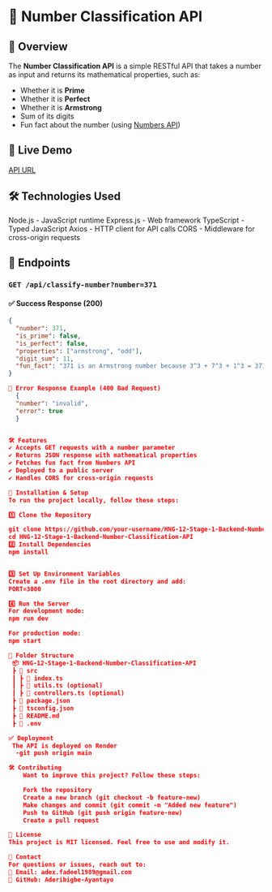 # 📌 Number Classification API

## 🚀 Overview
The **Number Classification API** is a simple RESTful API that takes a number as input and returns its mathematical properties, such as:
- Whether it is **Prime**
- Whether it is **Perfect**
- Whether it is **Armstrong**
- Sum of its digits
- Fun fact about the number (using [Numbers API](http://numbersapi.com))

## 🚀 Live Demo
[API URL](https://hng-12-stage-1-backend-number.onrender.com/api/classify-number?number=371)

## 🛠 Technologies Used
Node.js - JavaScript runtime
Express.js - Web framework
TypeScript - Typed JavaScript
Axios - HTTP client for API calls
CORS - Middleware for cross-origin requests

## 📌 Endpoints
### `GET /api/classify-number?number=371`
#### ✅ Success Response (200)
```json
{
  "number": 371,
  "is_prime": false,
  "is_perfect": false,
  "properties": ["armstrong", "odd"],
  "digit_sum": 11,
  "fun_fact": "371 is an Armstrong number because 3^3 + 7^3 + 1^3 = 371"
}

📌 Error Response Example (400 Bad Request)
  {
  "number": "invalid",
  "error": true
  }


🛠️ Features
✔️ Accepts GET requests with a number parameter
✔️ Returns JSON response with mathematical properties
✔️ Fetches fun fact from Numbers API
✔️ Deployed to a public server
✔️ Handles CORS for cross-origin requests

🔧 Installation & Setup
To run the project locally, follow these steps:

1️⃣ Clone the Repository

git clone https://github.com/your-username/HNG-12-Stage-1-Backend-Number-Classification-API.git
cd HNG-12-Stage-1-Backend-Number-Classification-API
2️⃣ Install Dependencies
npm install


3️⃣ Set Up Environment Variables
Create a .env file in the root directory and add:
PORT=3000

4️⃣ Run the Server
For development mode:
npm run dev

For production mode:
npm start

📂 Folder Structure
 📦 HNG-12-Stage-1-Backend-Number-Classification-API
 ┣ 📂 src
 ┃ ┣ 📜 index.ts
 ┃ ┣ 📜 utils.ts (optional)
 ┃ ┣ 📜 controllers.ts (optional)
 ┣ 📜 package.json
 ┣ 📜 tsconfig.json
 ┣ 📜 README.md
 ┣ 📜 .env

✅ Deployment
 The API is deployed on Render
  -git push origin main

🛠️ Contributing
    Want to improve this project? Follow these steps:

    Fork the repository
    Create a new branch (git checkout -b feature-new)
    Make changes and commit (git commit -m "Added new feature")
    Push to GitHub (git push origin feature-new)
    Create a pull request

📝 License
This project is MIT licensed. Feel free to use and modify it.

📧 Contact
For questions or issues, reach out to:
📩 Email: adex.fadeel1989@gmail.com
🐙 GitHub: Aderibigbe-Ayantayo